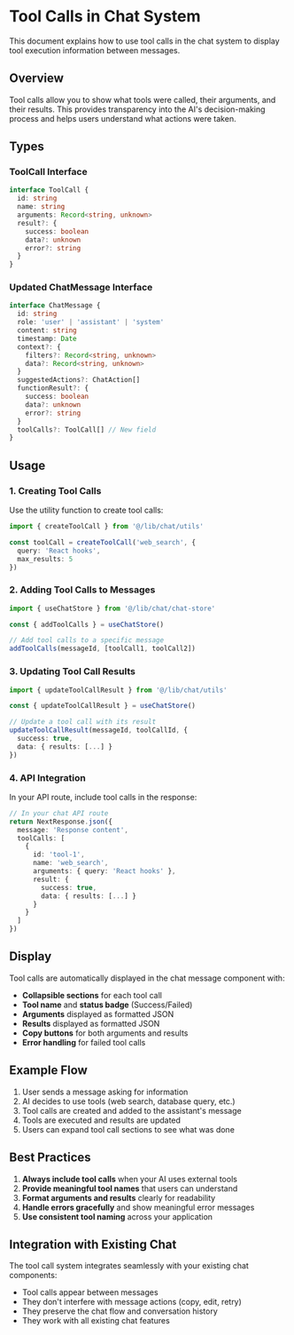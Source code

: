 # Tool Calls in Chat System

This document explains how to use tool calls in the chat system to display tool execution information between messages.

## Overview

Tool calls allow you to show what tools were called, their arguments, and their results. This provides transparency into the AI's decision-making process and helps users understand what actions were taken.

## Types

### ToolCall Interface

```typescript
interface ToolCall {
  id: string
  name: string
  arguments: Record<string, unknown>
  result?: {
    success: boolean
    data?: unknown
    error?: string
  }
}
```

### Updated ChatMessage Interface

```typescript
interface ChatMessage {
  id: string
  role: 'user' | 'assistant' | 'system'
  content: string
  timestamp: Date
  context?: {
    filters?: Record<string, unknown>
    data?: Record<string, unknown>
  }
  suggestedActions?: ChatAction[]
  functionResult?: {
    success: boolean
    data?: unknown
    error?: string
  }
  toolCalls?: ToolCall[] // New field
}
```

## Usage

### 1. Creating Tool Calls

Use the utility function to create tool calls:

```typescript
import { createToolCall } from '@/lib/chat/utils'

const toolCall = createToolCall('web_search', {
  query: 'React hooks',
  max_results: 5
})
```

### 2. Adding Tool Calls to Messages

```typescript
import { useChatStore } from '@/lib/chat/chat-store'

const { addToolCalls } = useChatStore()

// Add tool calls to a specific message
addToolCalls(messageId, [toolCall1, toolCall2])
```

### 3. Updating Tool Call Results

```typescript
import { updateToolCallResult } from '@/lib/chat/utils'

const { updateToolCallResult } = useChatStore()

// Update a tool call with its result
updateToolCallResult(messageId, toolCallId, {
  success: true,
  data: { results: [...] }
})
```

### 4. API Integration

In your API route, include tool calls in the response:

```typescript
// In your chat API route
return NextResponse.json({
  message: 'Response content',
  toolCalls: [
    {
      id: 'tool-1',
      name: 'web_search',
      arguments: { query: 'React hooks' },
      result: {
        success: true,
        data: { results: [...] }
      }
    }
  ]
})
```

## Display

Tool calls are automatically displayed in the chat message component with:

- **Collapsible sections** for each tool call
- **Tool name** and **status badge** (Success/Failed)
- **Arguments** displayed as formatted JSON
- **Results** displayed as formatted JSON
- **Copy buttons** for both arguments and results
- **Error handling** for failed tool calls

## Example Flow

1. User sends a message asking for information
2. AI decides to use tools (web search, database query, etc.)
3. Tool calls are created and added to the assistant's message
4. Tools are executed and results are updated
5. Users can expand tool call sections to see what was done

## Best Practices

1. **Always include tool calls** when your AI uses external tools
2. **Provide meaningful tool names** that users can understand
3. **Format arguments and results** clearly for readability
4. **Handle errors gracefully** and show meaningful error messages
5. **Use consistent tool naming** across your application

## Integration with Existing Chat

The tool call system integrates seamlessly with your existing chat components:

- Tool calls appear between messages
- They don't interfere with message actions (copy, edit, retry)
- They preserve the chat flow and conversation history
- They work with all existing chat features 